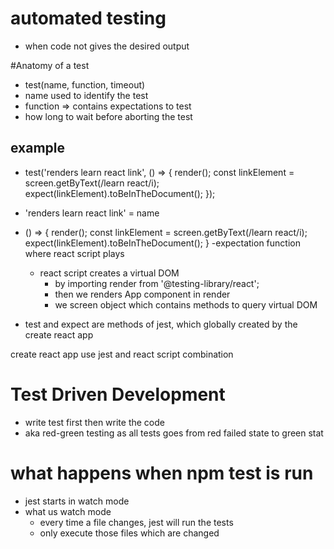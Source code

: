 # automated testing
 - when code not gives the desired output

#Anatomy of a test
 - test(name, function, timeout)
 - name used to identify the test
 - function => contains expectations to test
 - how long to wait before aborting the test

## example
 - test('renders learn react link', () => {
  render(<App />);
  const linkElement = screen.getByText(/learn react/i);
  expect(linkElement).toBeInTheDocument();
});

  - 'renders learn react link' = name
  - () => {
  render(<App />);
  const linkElement = screen.getByText(/learn react/i);
  expect(linkElement).toBeInTheDocument();
}
  -expectation function where react script plays
    - react script creates a virtual DOM 
        - by importing render from '@testing-library/react';
        - then we renders App component in render
        - we screen object which contains methods to query virtual DOM
  - test and expect are methods of jest, which globally created by the create react app 

  create react app use jest and react script combination 

# Test Driven Development
 - write test first then write the code
 - aka red-green testing as all tests goes from red failed state to green stat
 
 # what happens when npm test is run
  - jest starts in watch mode
  - what us watch mode 
    - every time a file changes, jest will run the tests
    - only execute those files which are changed
